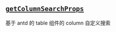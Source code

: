 ## [`getColumnSearchProps`](https://github.com/hs-ltbyce/fragment-stash/blob/main/%E9%A1%B9%E7%9B%AE/code/table-column-search/column.tsx)

基于 antd 的 table 组件的 column 自定义搜索
